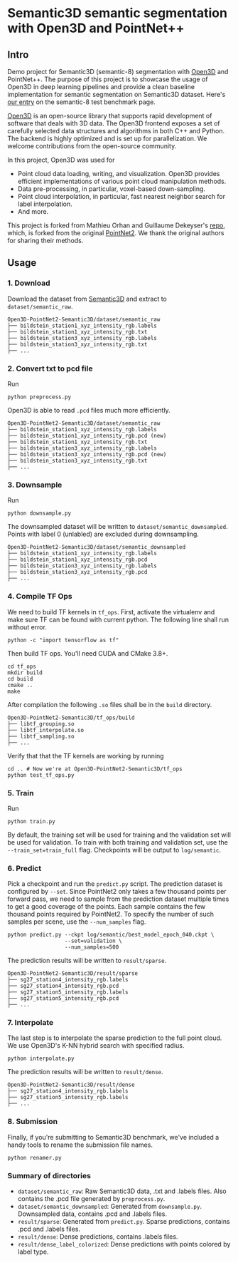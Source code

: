 # Semantic3D semantic segmentation with Open3D and PointNet++

## Intro

Demo project for Semantic3D (semantic-8) segmentation with
[Open3D](https://github.com/IntelVCL/Open3D) and PointNet++. The
purpose of this project is to showcase the usage of Open3D in deep learning pipelines
and provide a clean baseline implementation for semantic segmentation on Semantic3D
dataset.  Here's
[our entry](http://www.semantic3d.net/view_method_detail.php?method=PointNet2_Demo)
on the semantic-8 test benchmark page.


[Open3D](https://github.com/IntelVCL/Open3D) is an open-source library that supports
rapid development of software that deals with 3D data. The Open3D frontend exposes a
set of carefully selected data structures and algorithms in both C++ and Python. The
backend is highly optimized and is set up for parallelization. We welcome contributions
from the open-source community.

In this project, Open3D was used for
- Point cloud data loading, writing, and visualization. Open3D provides efficient
  implementations of various point cloud manipulation methods.
- Data pre-processing, in particular, voxel-based down-sampling.
- Point cloud interpolation, in particular, fast nearest neighbor search for label
  interpolation.
- And more.

This project is forked from Mathieu Orhan and Guillaume Dekeyser's
[repo](https://github.com/mathieuorhan/pointnet2_semantic), which, is forked
from the original [PointNet2](https://github.com/charlesq34/pointnet2). We thank the
original authors for sharing their methods.

## Usage

### 1. Download

Download the dataset from [Semantic3D](http://www.semantic3d.net/view_dbase.php)
and extract to `dataset/semantic_raw`.

```shell
Open3D-PointNet2-Semantic3D/dataset/semantic_raw
├── bildstein_station1_xyz_intensity_rgb.labels
├── bildstein_station1_xyz_intensity_rgb.txt
├── bildstein_station3_xyz_intensity_rgb.labels
├── bildstein_station3_xyz_intensity_rgb.txt
├── ...
```

### 2. Convert txt to pcd file

Run

```shell
python preprocess.py
```

Open3D is able to read `.pcd` files much more efficiently.

```shell
Open3D-PointNet2-Semantic3D/dataset/semantic_raw
├── bildstein_station1_xyz_intensity_rgb.labels
├── bildstein_station1_xyz_intensity_rgb.pcd (new)
├── bildstein_station1_xyz_intensity_rgb.txt
├── bildstein_station3_xyz_intensity_rgb.labels
├── bildstein_station3_xyz_intensity_rgb.pcd (new)
├── bildstein_station3_xyz_intensity_rgb.txt
├── ...
```

### 3. Downsample

Run

```shell
python downsample.py
```

The downsampled dataset will be written to `dataset/semantic_downsampled`. Points with
label 0 (unlabled) are excluded during downsampling.

```shell
Open3D-PointNet2-Semantic3D/dataset/semantic_downsampled
├── bildstein_station1_xyz_intensity_rgb.labels
├── bildstein_station1_xyz_intensity_rgb.pcd
├── bildstein_station3_xyz_intensity_rgb.labels
├── bildstein_station3_xyz_intensity_rgb.pcd
├── ...
```

### 4. Compile TF Ops
We need to build TF kernels in `tf_ops`. First, activate the virtualenv and make
sure TF can be found with current python. The following line shall run without
error.

```shell
python -c "import tensorflow as tf"
```

Then build TF ops. You'll need CUDA and CMake 3.8+.

```shell
cd tf_ops
mkdir build
cd build
cmake ..
make
```

After compilation the following `.so` files shall be in the `build` directory.

```shell
Open3D-PointNet2-Semantic3D/tf_ops/build
├── libtf_grouping.so
├── libtf_interpolate.so
├── libtf_sampling.so
├── ...
```

Verify that that the TF kernels are working by running

```shell
cd .. # Now we're at Open3D-PointNet2-Semantic3D/tf_ops
python test_tf_ops.py
```

### 5. Train

Run

```shell
python train.py
```

By default, the training set will be used for training and the validation set
will be used for validation. To train with both training and validation set,
use the `--train_set=train_full` flag. Checkpoints will be output to
`log/semantic`.

### 6. Predict

Pick a checkpoint and run the `predict.py` script. The prediction dataset is
configured by `--set`. Since PointNet2 only takes a few thousand points per
forward pass, we need to sample from the prediction dataset multiple times to
get a good coverage of the points. Each sample contains the few thousand points
required by PointNet2. To specify the number of such samples per scene, use the
`--num_samples` flag.

```shell
python predict.py --ckpt log/semantic/best_model_epoch_040.ckpt \
                  --set=validation \
                  --num_samples=500
```

The prediction results will be written to `result/sparse`.

```
Open3D-PointNet2-Semantic3D/result/sparse
├── sg27_station4_intensity_rgb.labels
├── sg27_station4_intensity_rgb.pcd
├── sg27_station5_intensity_rgb.labels
├── sg27_station5_intensity_rgb.pcd
├── ...
```

### 7. Interpolate

The last step is to interpolate the sparse prediction to the full point cloud.
We use Open3D's K-NN hybrid search with specified radius.

```shell
python interpolate.py
```

The prediction results will be written to `result/dense`.

```shell
Open3D-PointNet2-Semantic3D/result/dense
├── sg27_station4_intensity_rgb.labels
├── sg27_station5_intensity_rgb.labels
├── ...
```

### 8. Submission

Finally, if you're submitting to Semantic3D benchmark, we've included a handy
tools to rename the submission file names.

```shell
python renamer.py
```

### Summary of directories

- `dataset/semantic_raw`: Raw Semantic3D data, .txt and .labels files. Also contains the
  .pcd file generated by `preprocess.py`.
- `dataset/semantic_downsampled`: Generated from `downsample.py`. Downsampled data,
   contains .pcd and .labels files.
- `result/sparse`: Generated from `predict.py`. Sparse predictions, contains .pcd and
   .labels files.
- `result/dense`: Dense predictions, contains .labels files.
- `result/dense_label_colorized`: Dense predictions with points colored by label type.
